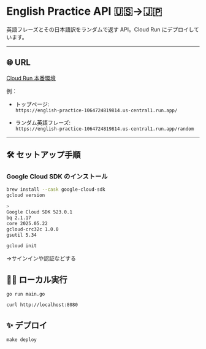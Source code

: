 # English Practice API 🇺🇸→🇯🇵

英語フレーズとその日本語訳をランダムで返す API。Cloud Run にデプロイしています。

---

## 🌐 URL

[Cloud Run 本番環境](https://english-practice-1064724819814.us-central1.run.app/)

例：

- トップページ:  
  `https://english-practice-1064724819814.us-central1.run.app/`

- ランダム英語フレーズ:  
  `https://english-practice-1064724819814.us-central1.run.app/random`

---

## 🛠 セットアップ手順

### Google Cloud SDK のインストール

```sh
brew install --cask google-cloud-sdk
gcloud version

>
Google Cloud SDK 523.0.1
bq 2.1.17
core 2025.05.22
gcloud-crc32c 1.0.0
gsutil 5.34

gcloud init
```
→サインインや認証などする


## 🏃‍♀️ ローカル実行
```
go run main.go
```

```
curl http://localhost:8080
```

## ✨ デプロイ

```
make deploy
```

